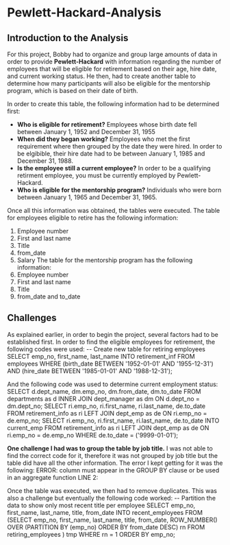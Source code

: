 # Pewlett-Hackard-Analysis

## **Introduction to the Analysis**

For this project, Bobby had to organize and group large amounts of data in order to provide **Pewlett-Hackard** with information regarding the number of employees that will be eligible for retirement based on their age, hire date, and current working status. He then, had to create another table to determine how many participants will also be eligible for the mentorship program, which is based on their date of birth. 

In order to create this table, the following information had to be determined first:
  - **Who is eligible for retirement?** Employees whose birth date fell between January 1, 1952 and December 31, 1955
  - **When did they began working?** Employees who met the first requirement where then grouped by the date they were hired. In order to be elgibible, their hire date had to be        between January 1, 1985 and December 31, 1988.
  - **Is the employee still a current employee?** In order to be a qualifying retirment employee, you must be currently employed by Pewlett-Hackard.
  - **Who is eligible for the mentorship program?** Individuals who were born between January 1, 1965 and December 31, 1965.
  
Once all this information was obtained, the tables were executed. The table for employees eligible to retire has the following information:
  1. Employee number
  2. First and last name
  3. Title
  4. from_date
  5. Salary
The table for the mentorship program has the following information:
  1. Employee number
  2. First and last name
  3. Title
  4. from_date and to_date
  
## Challenges

As explained earlier, in order to begin the project, several factors had to be established first. In order to find the eligible employees for retirement, the following codes were used:
  	-- Create new table for retiring employees
	SELECT emp_no, first_name, last_name
	INTO retirement_inf
	FROM employees
	WHERE (birth_date BETWEEN '1952-01-01' AND '1955-12-31')
	AND (hire_date BETWEEN '1985-01-01' AND '1988-12-31');
	
And the following code was used to determine current employment status:
	SELECT d.dept_name,
     	dm.emp_no,
     	dm.from_date,
     	dm.to_date
	FROM departments as d
	INNER JOIN dept_manager as dm
	ON d.dept_no = dm.dept_no;
	SELECT ri.emp_no,
	ri.first_name,
	ri.last_name,
	de.to_date 
	FROM retirement_info as ri
	LEFT JOIN dept_emp as de
	ON ri.emp_no = de.emp_no;
	SELECT ri.emp_no,
	ri.first_name,
	ri.last_name,
	de.to_date
	INTO current_emp
	FROM retirement_info as ri
	LEFT JOIN dept_emp as de
	ON ri.emp_no = de.emp_no
	WHERE de.to_date = ('9999-01-01');

**One challenge I had was to group the table by job title.** I was not able to find the correct code for it, therefore it was not grouped by job title but the table did have all the other information. The error I kept getting for it was the following:
	ERROR: column must appear in the GROUP BY clause or be used in an aggregate function LINE 2:

Once the table was executed, we then had to remove duplicates. This was also a challenge but eventually the following code worked:
	-- Partition the data to show only most recent title per employee
	SELECT emp_no, 
	first_name, 
	last_name, 
	title, 
	from_date 
	INTO recent_employees
	FROM
	(SELECT emp_no, 
	first_name, 
	last_name, 
	title, 
	from_date, ROW_NUMBER() OVER
	(PARTITION BY (emp_no) 
	ORDER BY from_date DESC) rn
	FROM retiring_employees
	) tmp WHERE rn = 1
	ORDER BY emp_no;

